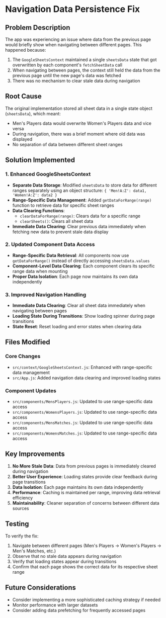# Navigation Data Persistence Fix

## Problem Description
The app was experiencing an issue where data from the previous page would briefly show when navigating between different pages. This happened because:

1. The `GoogleSheetsContext` maintained a single `sheetsData` state that got overwritten by each component's `fetchSheetData` call
2. When navigating between pages, the context still held the data from the previous page until the new page's data was fetched
3. There was no mechanism to clear stale data during navigation

## Root Cause
The original implementation stored all sheet data in a single state object (`sheetsData`), which meant:
- Men's Players data would overwrite Women's Players data and vice versa
- During navigation, there was a brief moment where old data was displayed
- No separation of data between different sheet ranges

## Solution Implemented

### 1. Enhanced GoogleSheetsContext
- **Separate Data Storage**: Modified `sheetsData` to store data for different ranges separately using an object structure: `{ 'Men!A:Z': data1, 'Women!A:Z': data2 }`
- **Range-Specific Data Management**: Added `getDataForRange(range)` function to retrieve data for specific sheet ranges
- **Data Clearing Functions**: 
  - `clearDataForRange(range)`: Clears data for a specific range
  - `clearSheets()`: Clears all sheet data
- **Immediate Data Clearing**: Clear previous data immediately when fetching new data to prevent stale data display

### 2. Updated Component Data Access
- **Range-Specific Data Retrieval**: All components now use `getDataForRange()` instead of directly accessing `sheetsData.values`
- **Component-Level Data Clearing**: Each component clears its specific range data when mounting
- **Proper Data Isolation**: Each page now maintains its own data independently

### 3. Improved Navigation Handling
- **Immediate Data Clearing**: Clear all sheet data immediately when navigating between pages
- **Loading State During Transitions**: Show loading spinner during page transitions
- **State Reset**: Reset loading and error states when clearing data

## Files Modified

### Core Changes
- `src/context/GoogleSheetsContext.js`: Enhanced with range-specific data management
- `src/App.js`: Added navigation data clearing and improved loading states

### Component Updates
- `src/components/MensPlayers.js`: Updated to use range-specific data access
- `src/components/WomensPlayers.js`: Updated to use range-specific data access  
- `src/components/MensMatches.js`: Updated to use range-specific data access
- `src/components/WomensMatches.js`: Updated to use range-specific data access

## Key Improvements

1. **No More Stale Data**: Data from previous pages is immediately cleared during navigation
2. **Better User Experience**: Loading states provide clear feedback during page transitions
3. **Data Isolation**: Each page maintains its own data independently
4. **Performance**: Caching is maintained per range, improving data retrieval efficiency
5. **Maintainability**: Cleaner separation of concerns between different data sources

## Testing
To verify the fix:
1. Navigate between different pages (Men's Players → Women's Players → Men's Matches, etc.)
2. Observe that no stale data appears during navigation
3. Verify that loading states appear during transitions
4. Confirm that each page shows the correct data for its respective sheet range

## Future Considerations
- Consider implementing a more sophisticated caching strategy if needed
- Monitor performance with larger datasets
- Consider adding data prefetching for frequently accessed pages
